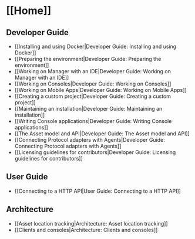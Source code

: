 # [[Home]]

## Developer Guide

* [[Installing and using Docker|Developer Guide: Installing and using Docker]]
* [[Preparing the environment|Developer Guide: Preparing the environment]]
* [[Working on Manager with an IDE|Developer Guide: Working on Manager with an IDE]]
* [[Working on Consoles|Developer Guide: Working on Consoles]]
* [[Working on Mobile Apps|Developer Guide: Working on Mobile Apps]]
* [[Creating a custom project|Developer Guide: Creating a custom project]]
* [[Maintaining an installation|Developer Guide: Maintaining an installation]]
* [[Writing Console applications|Developer Guide: Writing Console applications]]
* [[The Asset model and API|Developer Guide: The Asset model and API]]
* [[Connecting Protocol adapters with Agents|Developer Guide: Connecting Protocol adapters with Agents]]
* [[Licensing guidelines for contributors|Developer Guide: Licensing guidelines for contributors]]

## User Guide

* [[Connecting to a HTTP API|User Guide: Connecting to a HTTP API]]

## Architecture

* [[Asset location tracking|Architecture: Asset location tracking]]
* [[Clients and consoles|Architecture: Clients and consoles]]